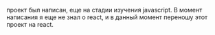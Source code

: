 проект был написан, еще на стадии изучения javascript. В момент написания я еще не знал о react, и в данный момент переношу этот проект на react. 
